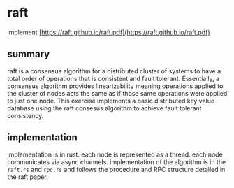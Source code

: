 # raft
implement [https://raft.github.io/raft.pdf](https://raft.github.io/raft.pdf)
## summary
raft is a consensus algorithm for a distributed cluster of systems to have a total order of operations that is consistent and fault tolerant. Essentially,
a consensus algorithm provides linearizability meaning operations applied to the cluster of nodes acts the same as if those same operations
were applied to just one node. This exercise implements a basic distributed key value database using the raft consesus algorithm to achieve fault tolerant consistency.
## implementation
implementation is in rust. each node is represented as a thread. each node communicates via async channels. implementation of the algorithm is in the
`raft.rs` and `rpc.rs` and follows the procedure and RPC structure detailed in the raft paper. 